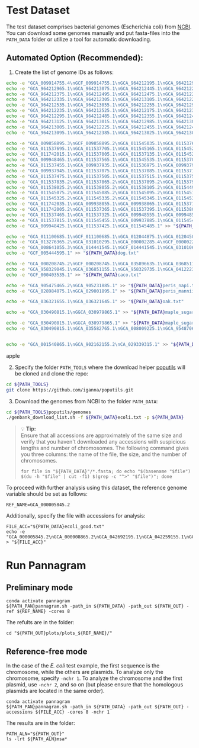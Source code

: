 # Test Dataset

The test dataset comprises bacterial genomes (Escherichia coli) from [NCBI](https://www.ncbi.nlm.nih.gov/datasets/genome/?taxon=562). You can download some genomes manually and put fasta-files into the `PATH_DATA` folder or utilize a tool for automatic downloading.

## Automated Option (Recommended):

1. Create the list of genome IDs as follows:

```bash
echo -e "GCA_009914755.4\nGCF_009914755.1\nGCA_964212195.1\nGCA_964212945.1\nGCA_964212425.1\nGCA_964212325.1" > "${PATH_DATA}human.txt"
echo -e "GCA_964212965.1\nGCA_964213075.1\nGCA_964212445.1\nGCA_964212265.1\nGCA_964213085.1\nGCA_964213115.1" >> "${PATH_DATA}human.txt"
echo -e "GCA_964212375.1\nGCA_964212495.1\nGCA_964212475.1\nGCA_964212205.1\nGCA_964213035.1\nGCA_964212285.1" >> "${PATH_DATA}human.txt"
echo -e "GCA_964212335.1\nGCA_964212305.1\nGCA_964213105.1\nGCA_964212215.1\nGCA_964212515.1\nGCA_964212245.1" >> "${PATH_DATA}human.txt"
echo -e "GCA_964212535.1\nGCA_964213055.1\nGCA_964212255.1\nGCA_964212935.1\nGCA_964212505.1\nGCA_964212465.1" >> "${PATH_DATA}human.txt"
echo -e "GCA_964212235.1\nGCA_964212525.1\nGCA_964212175.1\nGCA_964212365.1\nGCA_964212345.1\nGCA_964212975.1" >> "${PATH_DATA}human.txt"
echo -e "GCA_964212295.1\nGCA_964212485.1\nGCA_964212355.1\nGCA_964212405.1\nGCA_964212275.1\nGCA_964212315.1" >> "${PATH_DATA}human.txt"
echo -e "GCA_964213125.1\nGCA_964213015.1\nGCA_964212985.1\nGCA_964213045.1\nGCA_964212185.1\nGCA_964212545.1" >> "${PATH_DATA}human.txt"
echo -e "GCA_964213005.1\nGCA_964212225.1\nGCA_964212455.1\nGCA_964212415.1\nGCA_964212955.1\nGCA_964212995.1" >> "${PATH_DATA}human.txt"
echo -e "GCA_964213095.1\nGCA_964212385.1\nGCA_964213025.1\nGCA_964213065.1\nGCA_964212925.1\nGCA_000001405.29" >> "${PATH_DATA}human.txt"

```


```bash
echo -e "GCA_009858895.3\nGCF_009858895.2\nGCA_011545035.1\nGCA_011537615.1\nGCA_011537235.1\nGCA_011537295.1" >> "${PATH_DATA}covid.txt"
echo -e "GCA_011537695.1\nGCA_011537705.1\nGCA_011545165.1\nGCA_011545245.1\nGCA_011545275.1\nGCA_011741995.1" >> "${PATH_DATA}covid.txt"
echo -e "GCA_011742015.1\nGCA_011537005.1\nGCA_011537135.1\nGCA_011545235.1\nGCA_011536935.1\nGCA_009937895.1" >> "${PATH_DATA}covid.txt"
echo -e "GCA_009948465.1\nGCA_011537565.1\nGCA_011545535.1\nGCA_011537015.1\nGCA_011545555.1\nGCA_011537065.1" >> "${PATH_DATA}covid.txt"
echo -e "GCA_011537455.1\nGCA_009937935.1\nGCA_011536975.1\nGCA_009937905.1\nGCA_009937915.1\nGCA_009937925.1" >> "${PATH_DATA}covid.txt"
echo -e "GCA_009937945.1\nGCA_011537075.1\nGCA_011537085.1\nGCA_011537145.1\nGCA_011537265.1\nGCA_011537355.1" >> "${PATH_DATA}covid.txt"
echo -e "GCA_011537475.1\nGCA_011537505.1\nGCA_011537515.1\nGCA_011537525.1\nGCA_011537555.1\nGCA_011537825.2" >> "${PATH_DATA}covid.txt"
echo -e "GCA_011537835.2\nGCA_011537865.2\nGCA_011537895.2\nGCA_011537945.2\nGCA_011537975.2\nGCA_011537985.2" >> "${PATH_DATA}covid.txt"
echo -e "GCA_011538025.2\nGCA_011538055.2\nGCA_011538105.2\nGCA_011544975.2\nGCA_011545025.2\nGCA_011545065.2" >> "${PATH_DATA}covid.txt"
echo -e "GCA_011545075.2\nGCA_011545085.2\nGCA_011545095.2\nGCA_011545125.2\nGCA_011545285.2\nGCA_011545295.1" >> "${PATH_DATA}covid.txt"
echo -e "GCA_011545325.2\nGCA_011545335.2\nGCA_011545345.1\nGCA_011545355.1\nGCA_011545425.1\nGCA_011742025.1" >> "${PATH_DATA}covid.txt"
echo -e "GCA_011742035.1\nGCA_009938055.1\nGCA_009938065.1\nGCA_011537155.1\nGCA_011537715.1\nGCA_011537625.1" >> "${PATH_DATA}covid.txt"
echo -e "GCA_011742005.2\nGCA_011537365.1\nGCA_011537395.1\nGCA_011538015.2\nGCA_011545135.1\nGCA_011545505.1" >> "${PATH_DATA}covid.txt"
echo -e "GCA_011537465.1\nGCA_011537325.1\nGCA_009948555.1\nGCA_009948525.1\nGCA_011537785.1\nGCA_009948495.1" >> "${PATH_DATA}covid.txt"
echo -e "GCA_011537815.1\nGCA_011545455.1\nGCA_009937885.1\nGCA_011545495.1\nGCA_011537225.1\nGCA_011545545.1" >> "${PATH_DATA}covid.txt"
echo -e "GCA_009948425.1\nGCA_011537425.1\nGCA_011545485.1" >> "${PATH_DATA}covid.txt"


```


```bash
echo -e "GCA_011100685.1\nGCF_011100685.1\nGCA_012044875.1\nGCA_012045015.1\nGCA_044048985.1\nGCA_043643935.1" >> "${PATH_DATA}dog.txt"
echo -e "GCA_013276365.2\nGCA_031010295.1\nGCA_000002285.4\nGCF_000002285.5\nGCA_031010765.1\nGCA_031165255.1" >> "${PATH_DATA}dog.txt"
echo -e "GCA_008641055.3\nGCA_014441545.1\nGCF_014441545.1\nGCA_031010635.1\nGCA_004886185.2\nGCA_005444595.1" >> "${PATH_DATA}dog.txt"
echo -e "GCF_005444595.1" >> "${PATH_DATA}dog.txt"
```


```bash
echo -e "GCA_000208745.2\nGCF_000208745.1\nGCA_035896635.1\nGCA_036851125.1\nGCA_958328385.1\nGCA_036851095.1" >> "${PATH_DATA}caco.txt"
echo -e "GCA_958329045.1\nGCA_036851155.1\nGCA_958329735.1\nGCA_041222385.1\nGCA_041222375.1\nGCA_000403535.1" >> "${PATH_DATA}caco.txt"
echo -e "GCF_000403535.1" >> "${PATH_DATA}caco.txt"
```


```bash
echo -e "GCA_905475465.2\nGCA_905231885.1" >> "${PATH_DATA}peris_napi.txt"
echo -e "GCA_028984075.1\nGCA_029001895.1" >> "${PATH_DATA}peris_mannii.txt"
```



```bash
echo -e "GCA_036321655.1\nGCA_036321645.1" >> "${PATH_DATA}oak.txt"

echo -e "GCA_030490815.1\nGGCA_030979865.1" >> "${PATH_DATA}maple_sugar.txt"

echo -e "GCA_030490815.1\nGGCA_030979865.1" >> "${PATH_DATA}maple_sugar.txt"
echo -e "GCA_030490815.1\nGCA_035582765.1\nGCA_008009225.1\nGCA_954870605.1\nGCA_030979865.1\nGCA_025594385.1" >> "${PATH_DATA}maple.txt"


echo -e "GCA_001540865.1\nGCA_902162155.2\nCA_029339315.1" >> "${PATH_DATA}ananas.txt"

```

apple




2. Specify the folder `PATH_TOOLS` where the download helper [poputils](https://github.com/iganna/poputils) will be cloned and clone the repo:
```bash
cd ${PATH_TOOLS}
git clone https://github.com/iganna/poputils.git
```

3. Download the genomes from NCBI to the folder `PATH_DATA`:
```bash
cd ${PATH_TOOLS}poputils/genomes
./genbank_download_list.sh -f ${PATH_DATA}ecoli.txt -p ${PATH_DATA}
```

> 💡 **Tip:**  
> Ensure that all accessions are approximately of the same size and verify that you haven't downloaded any accessions with suspicious lengths and number of chromosomes. The following command gives you three columns: the name of the file, the size, and the number of chromosomes.
> ```
> for file in "${PATH_DATA}"/*.fasta; do echo "$(basename "$file") $(du -h "$file" | cut -f1) $(grep -c "^>" "$file")"; done
> ```

To proceed with further analysis using this dataset, the reference genome variable should be set as follows:
```
REF_NAME=GCA_000005845.2
```
Additionally, specify the file with accessions for analysis:
```
FILE_ACC="${PATH_DATA}ecoli_good.txt"
echo -e "GCA_000005845.2\nGCA_000008865.2\nGCA_042692195.1\nGCA_042259155.1\nGCA_042189615.1" > "${FILE_ACC}"
```

# Run Pannagram

## Preliminary mode
```
conda activate pannagram
${PATH_PAN}pannagram.sh -path_in ${PATH_DATA} -path_out ${PATH_OUT} -ref ${REF_NAME} -cores 8
```
The refults are in the folder:
```
cd "${PATH_OUT}plots/plots_${REF_NAME}/"
```

## Reference-free mode

In the case of the *E. coli* test example, the first sequence is the chromosome, while the others are plasmids. To analyze only the chromosome, specify `-nchr 1`. To analyze the chromosome and the first plasmid, use `-nchr 2`, and so on (but please ensure that the homologous plasmids are located in the same order).
```
conda activate pannagram
${PATH_PAN}pannagram.sh -path_in ${PATH_DATA} -path_out ${PATH_OUT} -accessions ${FILE_ACC} -cores 8 -nchr 1
```
The results are in the folder:
```
PATH_ALN="${PATH_OUT}"
ls -lrt ${PATH_ALN}msa*
```






